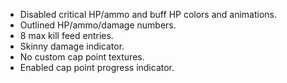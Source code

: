 * Disabled critical HP/ammo and buff HP colors and animations.
* Outlined HP/ammo/damage numbers.
* 8 max kill feed entries.
* Skinny damage indicator.
* No custom cap point textures.
* Enabled cap point progress indicator.